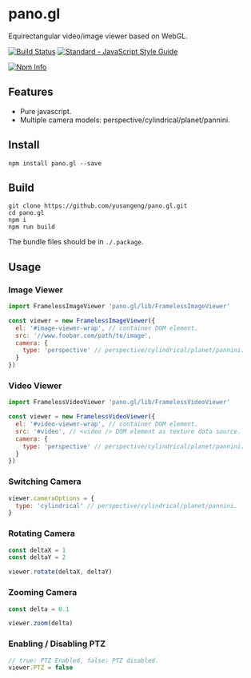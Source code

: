 # pano.gl

Equirectangular video/image viewer based on WebGL.

[![Build Status](https://travis-ci.org/yusangeng/pano.gl.svg?branch=master)](https://travis-ci.org/yusangeng/pano.gl) [![Standard - JavaScript Style Guide](https://img.shields.io/badge/code_style-standard-brightgreen.svg)](https://standardjs.com)

[![Npm Info](https://nodei.co/npm/pano.gl.png?compact=true)](https://www.npmjs.com/package/pano.gl)

## Features

* Pure javascript.
* Multiple camera models: perspective/cylindrical/planet/pannini.

## Install

``` shell
npm install pano.gl --save
```

## Build

``` shell
git clone https://github.com/yusangeng/pano.gl.git
cd pano.gl
npm i
npm run build
```

The bundle files should be in `./.package`.

## Usage

### Image Viewer

``` js
import FramelessImageViewer 'pano.gl/lib/FramelessImageViewer'

const viewer = new FramelessImageViewer({
  el: '#image-viewer-wrap', // container DOM element.
  src: '//www.foobar.com/path/to/image',
  camera: {
    type: 'perspective' // perspective/cylindrical/planet/pannini.
  }
})
```

### Video Viewer

``` js
import FramelessVideoViewer 'pano.gl/lib/FramelessVideoViewer'

const viewer = new FramelessVideoViewer({
  el: '#video-viewer-wrap', // container DOM element.
  src: '#video', // <video /> DOM element as texture data source.
  camera: {
    type: 'perspective' // perspective/cylindrical/planet/pannini.
  }
})
```

### Switching Camera

``` js
viewer.cameraOptions = {
  type: 'cylindrical' // perspective/cylindrical/planet/pannini.
}
```

### Rotating Camera

``` js
const deltaX = 1
const deltaY = 2

viewer.rotate(deltaX, deltaY)
```

### Zooming Camera

``` js
const delta = 0.1

viewer.zoom(delta)
```

### Enabling / Disabling PTZ

``` js
// true: PTZ Enabled, false: PTZ disabled.
viewer.PTZ = false
```
